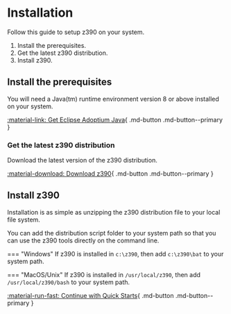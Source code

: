 # Installation

Follow this guide to setup z390 on your system.

1. Install the prerequisites.
2. Get the latest z390 distribution.
3. Install z390.

## Install the prerequisites

You will need a Java(tm) runtime environment version 8 or above installed on your system.

[:material-link: Get Eclipse Adoptium Java](https://adoptium.net/){ .md-button .md-button--primary }

### Get the latest z390 distribution

Download the latest version of the z390 distribution.

[:material-download: Download z390](https://github.com/{{repo}}/releases/download/{{version}}/z390_{{version}}.zip){ .md-button .md-button--primary }

## Install z390

Installation is as simple as unzipping the z390 distribution file to your local file system.

You can add the distribution script folder to your system path so that you can use the z390 tools directly
on the command line.

=== "Windows"
    If z390 is installed in `c:\z390`, then add `c:\z390\bat` to your system path.

=== "MacOS/Unix"
    If z390 is installed in `/usr/local/z390`, then add `/usr/local/z390/bash` to your system path.


[:material-run-fast: Continue with Quick Starts](quickstart.md){ .md-button .md-button--primary }
